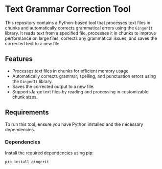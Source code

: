 # Text Grammar Correction Tool

This repository contains a Python-based tool that processes text files in chunks and automatically corrects grammatical errors using the `GingerIt` library. It reads text from a specified file, processes it in chunks to improve performance on large files, corrects any grammatical issues, and saves the corrected text to a new file.

## Features

- Processes text files in chunks for efficient memory usage.
- Automatically corrects grammar, spelling, and punctuation errors using the `GingerIt` library.
- Saves the corrected output to a new file.
- Supports large text files by reading and processing in customizable chunk sizes.

## Requirements

To run this tool, ensure you have Python installed and the necessary dependencies.

### Dependencies

Install the required dependencies using pip:

```bash
pip install gingerit
